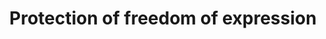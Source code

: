 ---
title: "Protection of freedom of expression"
layout: "layouts/freedom-of-expression.html"
permalink: "/what-we-do//freedom-of-expression/"
---